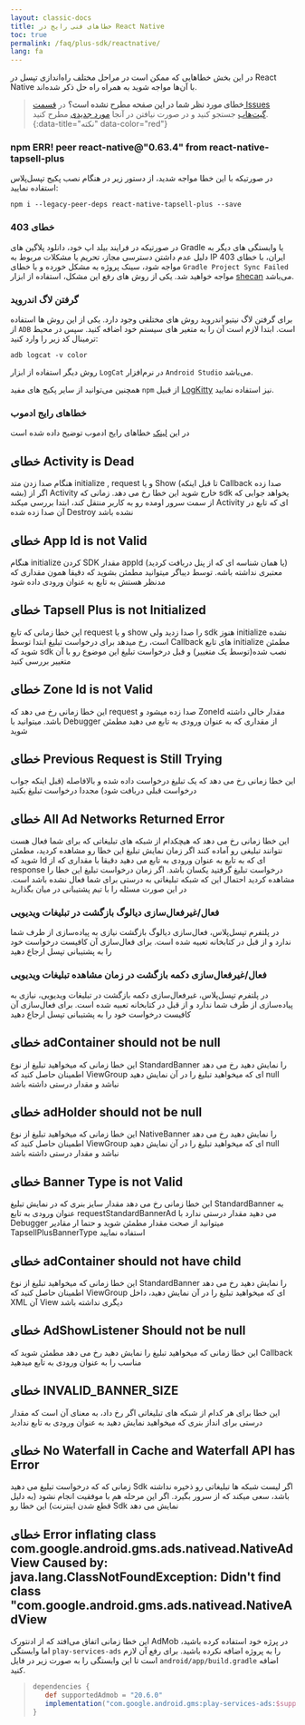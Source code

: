 ```yaml
---
layout: classic-docs
title: خطاهای فنی رایج در React Native
toc: true
permalink: /faq/plus-sdk/reactnative/
lang: fa
---
```


در این بخش خطاهایی که ممکن‌ است در مراحل مختلف راه‌اندازی تپسل در React Native با آن‌ها مواجه شوید به همراه راه‌ حل ذکر شده‌اند.

> **خطای مورد نظر شما در این صفحه مطرح نشده است؟** در [قسمت Issues گیت‌هاب](https://github.com/tapsellorg/TapsellPlusSDK-ReactNativePlugin/issues?q=is%3Aissue) جستجو کنید و در صورت نیافتن در آنجا [مورد جدیدی](https://github.com/tapsellorg/TapsellPlusSDK-ReactNativePlugin/issues/new/choose) مطرح کنید.
{:data-title="نکته" data-color="red"}

### npm ERR! peer react-native@"0.63.4" from react-native-tapsell-plus

در صورتیکه با این خطا مواجه شدید، از دستور زیر در هنگام نصب پکیج تپسل‌پلاس استفاده نمایید:

`npm i --legacy-peer-deps react-native-tapsell-plus --save`

### خطای 403

در صورتیکه در فرایند بیلد اپ خود، دانلود پلاگین های Gradle یا وابستگی های دیگر به دلیل عدم داشتن دسترسی مجاز، تحریم یا مشکلات مربوط به IP ایران، با خطای 403 مواجه شود، سینک پروژه به مشکل خورده و با خطای `Gradle Project Sync Failed` مواجه خواهید شد. یکی از روش های رفع این مشکل، استفاده از ابزار [shecan](https://shecan.ir/) می‌باشد.

### گرفتن لاگ اندروید

برای گرفتن لاگ نیتیو اندروید روش های مختلفی وجود دارد. یکی از این روش ها استفاده از `ADB` است. ابتدا لازم است آن را به متغیر های سیستم خود اضافه کنید. سپس در محیط ترمینال کد زیر را وارد کنید:

`adb logcat -v color`

روش دیگر استفاده از ابزار `LogCat` در نرم‌افزار `Android Studio` می‌باشد.

همچنین می‌توانید از سایر پکیج های مفید `npm` از قبیل [LogKitty](https://www.npmjs.com/package/@talaikis/logkitty) نیز استفاده نمایید.

### خطاهای رایج ادموب

در این [لینک](https://support.google.com/admob/thread/3494603/admob-error-codes-logs?hl=en) خطاهای رایج ادموب توضیح داده شده است

## خطای Activity is Dead

 هنگام صدا زدن متد initialize , request و یا Show (تا قبل اینکه  Callback صدا زده بشه) اگر از Activity خارج شوید این خطا رخ می دهد.
زمانی که sdk یخواهد جوابی که از سمت سرور اومده رو به کاربر منتقل کند، ابتدا بررسی میکند Activity ای که تابع در آن صدا زده شده Destroy نشده باشد

## خطای App Id is not Valid

هنگام initialize کردن SDK مقدار appId (یا همان شناسه ای که از پنل دربافت کردید) معتبری نداشته باشه. 
توسط دیباگر میتوانید مطمئن بشوید که دقیقا همون مقداری که مدنظر هستش به تابع به عنوان ورودی داده شود

## خطای Tapsell Plus is not Initialized

این خطا زمانی که تابع request و یا show را صدا زدید ولی sdk هنوز initialize نشده است، رخ میدهد
 برای درخواست تبلیغ ابتدا توسط Callback های تابع initialize مطمئن شوید که sdk نصب شده(توسط یک متغییر) و قبل درخواست تبلیغ این موضوع رو با آن متغییر بررسی کنید
 
## خطای Zone Id is not Valid

این خطا زمانی رخ می دهد که request صدا زده میشود و ZoneId مقدار خالی داشته باشد. 
میتوانید با Debugger از مقداری که به عنوان ورودی به تابع می دهید مطمئن شوید

## خطای Previous Request is Still Trying

این خطا زمانی رخ می دهد که یک تبلیغ درخواست داده شده و بالافاصله (قبل اینکه جواب درخواست قبلی دربافت شود) مجددا درخواست تبلیغ بکنید

## خطای All Ad Networks Returned Error

این خطا زمانی رخ می دهد که هیچکدام از شبکه های تبلیغاتی که برای شما فعال هست نتوانند تبلیغی رو آماده کنند
اگر زمان نمایش تبلیغ این خطا رو مشاهده کردید، مطمئن شوید که Id ای که به تابع به عنوان ورودی به تابع می دهید دقیقا با مقداری که از response درخواست تبلیغ گرفتید یکسان باشد. 
اگر زمان درخواست تبلیغ این خطا را مشاهده کردید احتمال این که شبکه تبلیغاتی به درستی برای شما فعال نشده باشد است. 
در این صورت مسئله را با تیم پشتیبانی در میان بگذارید

### فعال/غیرفعال‌‌سازی دیالوگ بازگشت در تبلیغات ویدیویی

در پلتفرم تپسل‌پلاس، فعال‌سازی دیالوگ بازگشت نیازی به پیاده‌سازی از طرف شما ندارد و از قبل در کتابخانه تعبیه شده است. برای فعال‌سازی آن کافیست درخواست خود را به پشتیبانی تپسل ارجاع دهید

### فعال/غیرفعال‌سازی دکمه بازگشت در زمان مشاهده تبلیغات ویدیویی

در پلتفرم تپسل‌پلاس، غیرفعال‌سازی دکمه بازگشت در تبلیغات ویدیویی، نیازی به پیاده‌سازی از طرف شما ندارد و از قبل در کتابخانه تعبیه شده است. برای فعال‌سازی آن کافیست درخواست خود را به پشتیبانی تپسل ارجاع دهید

## خطای adContainer should not be null

این خطا زمانی که میخواهید تبلیغ از نوع StandardBanner را نمایش دهید رخ می دهد
اطمینان حاصل کنید که ViewGroup ای که میخواهید تبلیغ را در آن نمایش دهید null نباشد و مقدار درستی داشته باشد

## خطای adHolder should not be null

این خطا زمانی که میخواهید تبلیغ از نوع NativeBanner را نمایش دهید رخ می دهد
اطمینان حاصل کنید که ViewGroup ای که میخواهید تبلیغ را در آن نمایش دهید null نباشد و مقدار درستی داشته باشد

## خطای Banner Type is not Valid

ابن خطا زمانی رخ می دهد مقدار سایز بنری که در نمایش تبلیغ StandardBanner به عنوان ورودی به تابع requestStandardBannerAd می دهید مقدار درستی ندارد
با Debugger میتوانید از صحت مقدار مطمئن شوید و حتما ار مقادیر TapsellPlusBannerType استفاده نمایید

## خطای adContainer should not have child

این خطا زمانی که میخواهید تبلیغ از نوع StandardBanner را نمایش دهید رخ می دهد
اطمینان حاصل کنید که ViewGroup ای که میخواهید تبلیغ را در آن نمایش دهید، داخل XML آن View دیگری نداشته باشد

## خطای AdShowListener Should not be null

این خطا زمانی که میخواهید تبلیغ را نمایش دهید رخ می دهد
مطمئن شوید که Callback مناسب را به عنوان ورودی به تابع میدهید

## خطای INVALID_BANNER_SIZE

این خطا برای هر کدام از شبکه های تبلیغاتی اگر رخ داد، به معنای آن است که مقدار درستی برای انداز بنری که میخواهید نمایش دهید به عنوان ورودی به تابع ندادید

## خطای No Waterfall in Cache and Waterfall API has Error

زمانی که که درخواست تبلیغ می دهید Sdk اگر لیست شبکه ها تبلیغاتی رو ذخیره نداشته باشد، سعی میکند که از سرور بگیرد. اگر این مرحله هم با موفقیت انجام نشود (به دلیل قطع شدن اینترنت) این خطا رو  Sdk نمایش می دهد


## خطای Error inflating class com.google.android.gms.ads.nativead.NativeAdView Caused by: java.lang.ClassNotFoundException: Didn't find class "com.google.android.gms.ads.nativead.NativeAdView

این خطا زمانی اتفاق می‌افتد که از ادنتورک AdMob در پرژه خود استفاده کرده باشید، اما وابستگی `play-services-ads` را به پروژه اضافه نکرده باشید. برای رفع آن لازم است تا این وابستگی را به صورت زیر در فایل `android/app/build.gradle` اضافه کنید.
> ```groovy
> dependencies {
>    def supportedAdmob = "20.6.0"
>    implementation("com.google.android.gms:play-services-ads:$supportedAdmob")
> }
> ```
